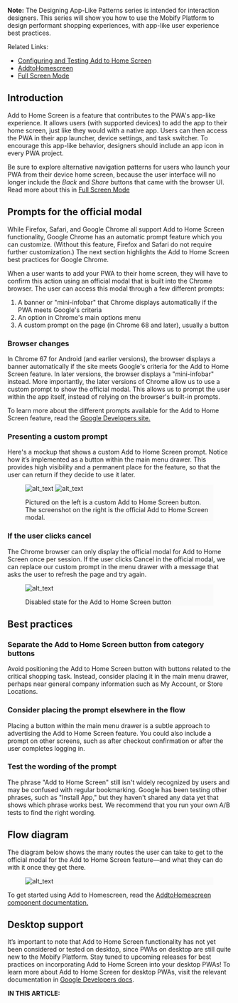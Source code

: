 <div class="c-callout">
 <p>
   <strong>Note:</strong> The Designing App-Like Patterns series is intended for interaction designers. This series will show you how to use the Mobify Platform to design performant shopping experiences, with app-like user experience best practices.
 </p>
</div>

Related Links:
* [Configuring and Testing Add to Home Screen](https://docs.mobify.com/progressive-web/latest/guides/add-to-home-screen/)
* [AddtoHomescreen](https://docs.mobify.com/progressive-web/latest/components/#!/AddToHomescreen)
* [Full Screen Mode](https://docs.mobify.com/design/full-screen-mode)

## Introduction

Add to Home Screen is a feature that contributes to the PWA's app-like experience. It allows users (with supported devices) to add the app to their home screen, just like they would with a native app. Users can then access the PWA in their app launcher, device settings, and task switcher. To encourage this app-like behavior, designers should include an app icon in every PWA project.

Be sure to explore alternative navigation patterns for users who launch your PWA from their device home screen, because the user interface will no longer include the _Back_ and _Share_ buttons that came with the browser UI. Read more about this in [Full Screen Mode](https://docs.mobify.com/design/full-screen-mode)


## Prompts for the official modal

While Firefox, Safari, and Google Chrome all support Add to Home Screen functionality, Google Chrome has an automatic prompt feature which you can customize. (Without this feature, Firefox and Safari do not require further customization.) The next section highlights the Add to Home Screen best practices for Google Chrome. 

When a user wants to add your PWA to their home screen, they will have to confirm this action using an official modal that is built into the Chrome browser. The user can access this modal through a few different prompts:



1. A banner or "mini-infobar" that Chrome displays automatically if the PWA meets Google's criteria
2. An option in Chrome's main options menu
3. A custom prompt on the page (in Chrome 68 and later), usually a button


### Browser changes

In Chrome 67 for Android (and earlier versions), the browser displays a banner automatically if the site meets Google's criteria for the Add to Home Screen feature. In later versions, the browser displays a "mini-infobar" instead. More importantly, the later versions of Chrome allow us to use a custom prompt to show the official modal. This allows us to prompt the user within the app itself, instead of relying on the browser's built-in prompts.

To learn more about the different prompts available for the Add to Home Screen feature, read the [Google Developers site.](https://developers.google.com/web/fundamentals/app-install-banners/)


### Presenting a custom prompt

Here's a mockup that shows a custom Add to Home Screen prompt. Notice how it’s implemented as a button within the main menu drawer. This provides high visibility and a permanent place for the feature, so that the user can return if they decide to use it later.



<figure class="u-text-align-center" style="background-color: #fafafa;">

 ![alt_text](images/a2hs-ui-kit-example-ui-1.png "addtohomescreen_custom_button") ![alt_text](images/a2hs-prompt.png "addtohomescreen_prompt")
 <figcaption>Pictured on the left is a custom Add to Home Screen button. The screenshot on the right is the official Add to Home Screen modal.</figcaption>

</figure>



### If the user clicks cancel

The Chrome browser can only display the official modal for Add to Home Screen once per session. If the user clicks Cancel in the official modal, we can replace our custom prompt in the menu drawer with a message that asks the user to refresh the page and try again.


<figure class="u-text-align-center" style="background-color: #fafafa;">

 ![alt_text](images/a2hs-ui-kit-example-ui-2.png "addtohomescreen_button_refresh")
 <figcaption>Disabled state for the Add to Home Screen button</figcaption>

</figure>


## Best practices


### Separate the Add to Home Screen button from category buttons

Avoid positioning the Add to Home Screen button with buttons related to the critical shopping task. Instead, consider placing it in the main menu drawer, perhaps near general company information such as My Account, or Store Locations.

### Consider placing the prompt elsewhere in the flow

Placing a button within the main menu drawer is a subtle approach to advertising the Add to Home Screen feature. You could also include a prompt on other screens, such as after checkout confirmation or after the user completes logging in.


### Test the wording of the prompt

The phrase "Add to Home Screen" still isn't widely recognized by users and may be confused with regular bookmarking. Google has been testing other phrases, such as "Install App," but they haven't shared any data yet that shows which phrase works best. We recommend that you run your own A/B tests to find the right wording.


## Flow diagram

The diagram below shows the many routes the user can take to get to the official modal for the Add to Home Screen feature—and what they can do with it once they get there.


<figure class="u-text-align-center" style="background-color: #fafafa;">

 ![alt_text](images/a2hs-logic.png "addtohomescreen_diagram")

</figure>


To get started using Add to Homescreen, read the [AddtoHomescreen component documentation.](https://docs.mobify.com/progressive-web/latest/components/#!/AddToHomescreen)


## Desktop support

It’s important to note that Add to Home Screen functionality has not yet been considered or tested on desktop, since PWAs on desktop are still quite new to the Mobify Platform. Stay tuned to upcoming releases for best practices on incorporating Add to Home Screen into your desktop PWAs! To learn more about Add to Home Screen for desktop PWAs, visit the relevant documentation in [Google Developers docs](https://developers.google.com/web/fundamentals/app-install-banners/).


<div id="toc"><p class="u-text-size-smaller u-margin-start u-margin-bottom"><b>IN THIS ARTICLE:</b></p></div>
